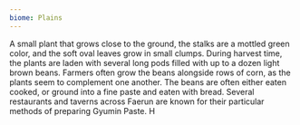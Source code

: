 ```yaml
---
biome: Plains
---
```

A small plant that grows close to the ground, the stalks are a mottled green color, and the soft oval leaves grow in small clumps. During harvest time, the plants are laden with several long pods filled with up to a dozen light brown beans. Farmers often grow the beans alongside rows of corn, as the plants seem to complement one another. The beans are often either eaten cooked, or ground into a fine paste and eaten with bread. Several restaurants and taverns across Faerun are known for their particular methods of preparing Gyumin Paste. H 

